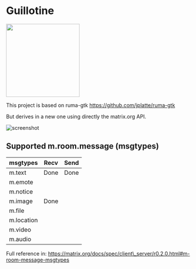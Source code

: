 Guillotine
==========

<img src="https://github.com/danigm/guillotine/blob/master/res/guillotine.png" width="200px"/> 

This project is based on ruma-gtk https://github.com/jplatte/ruma-gtk

But derives in a new one using directly the matrix.org API.

![screenshot](https://github.com/danigm/guillotine/blob/master/screenshots/guillotine.png)

## Supported m.room.message (msgtypes)

msgtypes          | Recv                | Send
--------          | -----               | ------
m.text            | Done                | Done
m.emote           |                     |
m.notice          |                     |
m.image           | Done                |
m.file            |                     |
m.location        |                     |
m.video           |                     |
m.audio           |                     |

Full reference in: https://matrix.org/docs/spec/client\_server/r0.2.0.html#m-room-message-msgtypes
